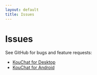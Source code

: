 ```yaml
---
layout: default
title: Issues
---
```


# Issues

See GitHub for bugs and feature requests:

* [KouChat for Desktop](https://github.com/blurpy/kouchat/issues)
* [KouChat for Android](https://github.com/blurpy/kouchat-android/issues)
